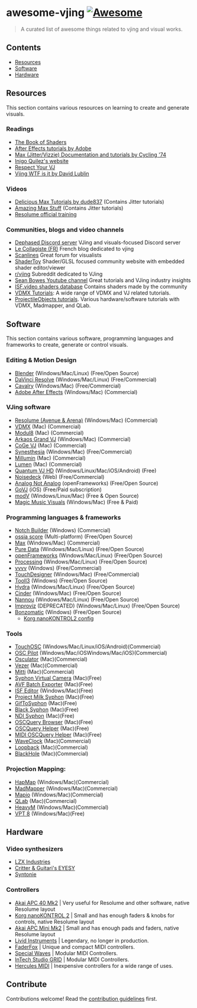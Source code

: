 # awesome-vjing [![Awesome](https://awesome.re/badge.svg)](https://awesome.re)

> A curated list of awesome things related to vjing and visual works.


## Contents

- [Resources](#resources)
- [Software](#software)
- [Hardware](#hardware)

## Resources

This section contains various resources on learning to create and generate visuals.

### Readings

- [The Book of Shaders](https://thebookofshaders.com/)
- [After Effects tutorials by Adobe](https://helpx.adobe.com/after-effects/tutorials.html)
- [Max (Jitter/Vizzie) Documentation and tutorials by Cycling '74](https://docs.cycling74.com/max8/tutorials/jitindex)
- [Inigo Quilez's website](https://iquilezles.org/)
- [Respect Your VJ](https://github.com/LimeLimeW/awesome-vjing/blob/baefc824ec7a5477f144b37125f63826f00e6fb6/respect-your-vj.md)
- [Vjing WTF is it by David Lublin](https://davidlubl.in/blog/2014/vjing-wtf-is-it)

### Videos

- [Delicious Max Tutorials by dude837](https://www.youtube.com/watch?v=5RYy8Cvgkqk&list=PLD45EDA6F67827497) (Contains Jitter tutorials)
- [Amazing Max Stuff](https://www.youtube.com/c/AmazingMaxStuff) (Contains Jitter tutorials)
- [Resolume official training](https://resolume.com/training)

### Communities, blogs and video channels

- [Dephased Discord server](https://discord.gg/rxFYVQAgmG) VJing and visuals-focused Discord server
- [Le Collagiste (FR)](https://blog.lecollagiste.com/) French blog dedicated to vjing
- [Scanlines](https://scanlines.xyz/) Great forum for visualists
- [ShaderToy](https://www.shadertoy.com/) Shader/GLSL focused community website with embedded shader editor/viewer
- [r/vjing](https://www.reddit.com/r/vjing/) Subreddit dedicated to VJing
- [Sean Bowes Youtube channel](https://www.youtube.com/@SeanBowes) Great tutorials and VJing industry insights
- [ISF.video shaders database](https://editor.isf.video/shaders) Contains shaders made by the community
- [VDMX Tutorials](https://vdmx.vidvox.net/): A wide range of VDMX and VJ related tutorials.
- [ProjectileObjects tutorials](https://projectileobjects.com/category/tutorials/). Various hardware/software tutorials with VDMX, Madmapper, and QLab.


## Software

This section contains various software, programming languages and frameworks to create, generate or control visuals.

### Editing & Motion Design

- [Blender](https://www.blender.org/) (Windows/Mac/Linux) (Free/Open Source)
- [DaVinci Resolve](https://www.blackmagicdesign.com/products/davinciresolve/) (Windows/Mac/Linux) (Free/Commercial)
- [Cavalry](https://cavalry.scenegroup.co/) (Windows/Mac) (Free/Commercial)
- [Adobe After Effects](https://www.adobe.com/products/aftereffects.html) (Windows/Mac) (Commercial)

### VJing software

- [Resolume (Avenue & Arena)](https://resolume.com/) (Windows/Mac) (Commercial)
- [VDMX](https://vidvox.net/) (Mac) (Commercial)
- [Modul8](http://www.garagecube.com/modul8/) (Mac) (Commercial)
- [Arkaos Grand VJ](https://www.arkaos.com/) (Windows/Mac) (Commercial)
- [CoGe VJ](https://imimot.com/cogevj/) (Mac) (Commercial)
- [Synesthesia](https://synesthesia.live/) (Windows/Mac) (Free/Commercial)
- [Millumin](https://www.millumin.com/v3/) (Mac) (Commercial)
- [Lumen](https://lumen-app.com/) (Mac) (Commercial)
- [Quantum VJ HD](https://www.warmplace.ru/soft/qvjhd/) (Windows/Linux/Mac/iOS/Android) (Free)
- [Noisedeck](https://noisedeck.app/) (Web) (Free/Commercial)
- [Analog Not Analog](https://forum.openframeworks.cc/t/analog-not-analog-a-live-coding-system-for-visuals/36846) (openFrameworks) (Free/Open Source)
- [GoVJ](https://govjapp.com/) (iOS) (Free/Paid subscription)
- [modV](https://modv.vcync.gl/) (Windows/Linux/Mac) (Free & Open Source)
- [Magic Music Visuals](https://magicmusicvisuals.com/) (Windows/Mac) (Free & Paid) 

### Programming languages & frameworks

- [Notch Builder](https://www.notch.one/) (Windows) (Commercial)
- [ossia score](https://ossia.io/) (Multi-platform) (Free/Open Source)
- [Max](https://cycling74.com/products/max) (Windows/Mac) (Commercial)
- [Pure Data](https://puredata.info/) (Windows/Mac/Linux) (Free/Open Source)
- [openFrameworks](https://openframeworks.cc/) (Windows/Mac/Linux) (Free/Open Source)
- [Processing](https://processing.org/) (Windows/Mac/Linux) (Free/Open Source)
- [vvvv](https://vvvv.org/) (Windows) (Free/Commercial)
- [TouchDesigner](https://derivative.ca/) (Windows/Mac) (Free/Commercial)
- [Tooll3](https://github.com/tooll3/t3) (Windows) (Free/Open Source)
- [Hydra](https://github.com/ojack/hydra) (Windows/Mac/Linux) (Free/Open Source)
- [Cinder](https://www.libcinder.org/) (Windows/Mac) (Free/Open Source)
- [Nannou](https://nannou.cc/) (Windows/Mac/Linux) (Free/Open Source)
- [Improviz](https://improviz.rumblesan.com/) (DEPRECATED) (Windows/Mac/Linux) (Free/Open Source) 
- [Bonzomatic](https://github.com/Gargaj/Bonzomatic) (Windows) (Free/Open Source)
	- [Korg nanoKONTROL2 config](https://gist.github.com/seb776/feacf6776b86b6b02f2dc84f76bba703)

### Tools

- [TouchOSC](https://hexler.net/touchosc) (Windows/Mac/Linux/iOS/Android)(Commercial)
- [OSC Pilot](https://oscpilot.com/) (Windows/Mac/iOSWindows/Mac/iOS)(Commercial)
- [Osculator](https://osculator.net/) (Mac)(Commercial)
- [Vezer](https://imimot.com/vezer/) (Mac)(Commercial)
- [Mitti](https://imimot.com/mitti/) (Mac)(Commercial)
- [Syphon Virtual Camera](https://troikatronix.com/add-ons/syphon-virtual-webcam/) (Mac)(Free)
- [AVF Batch Exporter](https://docs.vidvox.net/freebies_avf_batch_exporter.html) (Mac)(Free)
- [ISF Editor](https://docs.vidvox.net/freebies_isf_editor.html) (Windows/Mac)(Free)
- [Project Milk Syphon](https://docs.vidvox.net/freebies_project_milk_syphon.html) (Mac)(Free)
- [GifToSyphon](https://docs.vidvox.net/freebies_gif_to_syphon.html) (Mac)(Free)
- [Black Syphon](https://docs.vidvox.net/freebies_black_syphon.html) (Mac)(Free)
- [NDI Syphon](https://docs.vidvox.net/freebies_ndi_syphon.html) (Mac)(Free)
- [OSCQuery Browser](https://docs.vidvox.net/freebies_oscquery_browser.html) (Mac)(Free)
- [OSCQuery Helper](https://docs.vidvox.net/freebies_oscquery_helper.html) (Mac)(Free)
- [MIDI OSCQuery Helper](https://docs.vidvox.net/freebies_midi_oscquery_helper.html) (Mac)(Free)
- [WaveClock](https://wavesum.net/products.html) (Mac)(Commercial)
- [Loopback](https://rogueamoeba.com/loopback/) (Mac)(Commercial)
- [BlackHole](https://existential.audio/blackhole/) (Mac)(Commercial)

### Projection Mapping:

- [HapMap](https://gethapmap.com/en/) (Windows/Mac)(Commercial)
- [MadMapper](https://madmapper.com/) (Windows/Mac)(Commercial)
- [Mapio](https://visution.com/) (Windows/Mac)(Commercial)
- [QLab](https://qlab.app/) (Mac)(Commercial)
- [HeavyM](https://www.heavym.net/) (Windows/Mac)(Commercial)
- [VPT 8](https://hcgilje.wordpress.com/vpt/) (Windows/Mac)(Free)

## Hardware

### Video synthesizers
- [LZX Industries](https://lzxindustries.net/)
- [Critter & Guitari's EYESY](https://www.critterandguitari.com/eyesy)
- [Syntonie](https://syntonie.fr/)

### Controllers

- [Akai APC 40 Mk2](https://www.thomann.de/gb/akai_professional_apc_40_mk2.htm) | Very useful for Resolume and other software, native Resolume layout
- [Korg nanoKONTROL 2](https://www.thomann.de/gb/korg_nanokontrol_2_black.htm) | Small and has enough faders & knobs for controls, native Resolume layout
- [Akai APC Mini Mk2](https://www.thomann.de/gb/akai_professional_apc_mini_mk2.htm) | Small and has enough pads and faders, native Resolume layout
- [Livid Instruments](https://lividinstruments.com/) | Legendary, no longer in production.
- [FaderFox](https://faderfox.de/) | Unique and compact MIDI controllers.
- [Special Waves](https://special-waves.com/) | Modular MIDI Controllers.
- [InTech Studio GRID](https://intech.studio/) | Modular MIDI Controllers.
- [Hercules MIDI](https://www.hercules.com/) | Inexpensive controllers for a wide range of uses.


## Contribute

Contributions welcome! Read the [contribution guidelines](contributing.md) first.
